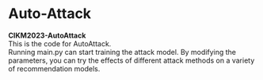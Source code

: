 # Auto-Attack
**CIKM2023-AutoAttack**<br />
This is the code for AutoAttack.<br />
Running main.py can start training the attack model.
By modifying the parameters, you can try the effects of different attack methods on a variety of recommendation models.
